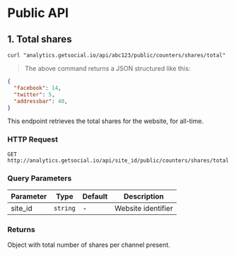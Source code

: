 # Public API

## 1. Total shares


```shell
curl "analytics.getsocial.io/api/abc123/public/counters/shares/total"
```

> The above command returns a JSON structured like this:

```json
{
  "facebook": 14,
  "twitter": 5,
  "addressbar": 40,
}
```

This endpoint retrieves the total shares for the website, for all-time.


### HTTP Request

`GET http://analytics.getsocial.io/api/site_id/public/counters/shares/total`

### Query Parameters

Parameter | Type     | Default      | Description
--------- | -------- | ------------ | --------
site_id   | `string` | -            | Website identifier


### Returns

Object with total number of shares per channel present.

